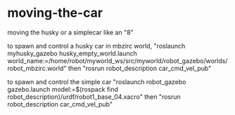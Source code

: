 # moving-the-car
moving the husky or a simplecar like an "8"

to spawn and control a husky car in mbzirc world, "roslaunch myhusky_gazebo husky_empty_world.launch world_name:=/home/robot/myworld_ws/src/myworld/robot_gazebo/worlds/robot_mbzirc.world"
then "rosrun robot_description car_cmd_vel_pub"

to spawn and control the simple car "roslaunch robot_gazebo gazebo.launch model:=$(rospack find robot_description)/urdf/robot1_base_04.xacro"
then "rosrun robot_description car_cmd_vel_pub"
